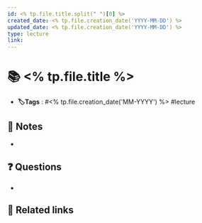 ```yaml
---
id: <% tp.file.title.split(" ")[0] %>
created_date: <% tp.file.creation_date('YYYY-MM-DD') %>
updated_date: <% tp.file.creation_date('YYYY-MM-DD') %>
type: lecture
link:
---
```


# 📚 <% tp.file.title %>
- **🏷️Tags** :  #<% tp.file.creation_date('MM-YYYY') %> #lecture 
## 📝 Notes
- 

## ❓ Questions
- 

## 🔗 Related links
